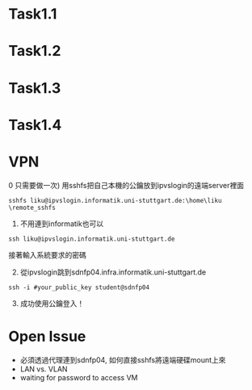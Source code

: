 


# Task1.1

# Task1.2

# Task1.3

# Task1.4

# VPN

0 只需要做一次) 
用sshfs把自己本機的公鑰放到ipvslogin的遠端server裡面
```
sshfs liku@ipvslogin.informatik.uni-stuttgart.de:\home\liku \remote_sshfs
```

1. 不用連到informatik也可以
```
ssh liku@ipvslogin.informatik.uni-stuttgart.de
```
接著輸入系統要求的密碼

2. 從ipvslogin跳到sdnfp04.infra.informatik.uni-stuttgart.de

```
ssh -i #your_public_key student@sdnfp04
```

3. 成功使用公鑰登入！

# Open Issue
- 必須透過代理連到sdnfp04, 如何直接sshfs將遠端硬碟mount上來
- LAN vs. VLAN
- waiting for password to access VM


